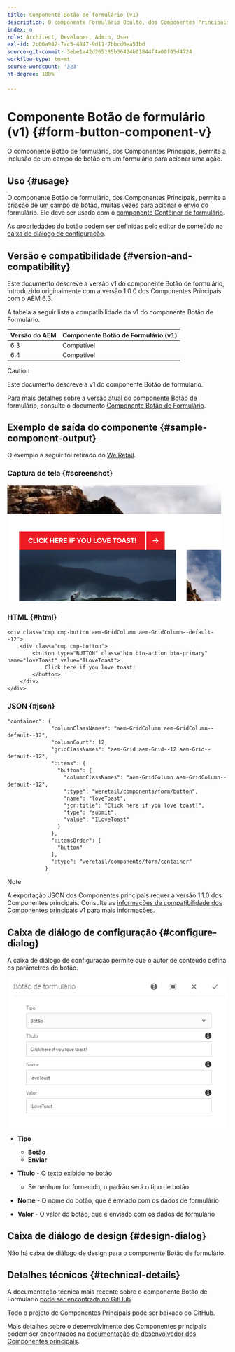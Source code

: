 ```yaml
---
title: Componente Botão de formulário (v1)
description: O componente Formulário Oculto, dos Componentes Principais, possibilita a inclusão de um campo oculto em um formulário.
index: n
role: Architect, Developer, Admin, User
exl-id: 2c06a942-7ac5-4847-9d11-7bbcd0ea51bd
source-git-commit: 3ebe1a42d265185b36424b01844f4a00f05d4724
workflow-type: tm+mt
source-wordcount: '323'
ht-degree: 100%

---
```


# Componente Botão de formulário (v1) {#form-button-component-v}

O componente Botão de formulário, dos Componentes Principais, permite a inclusão de um campo de botão em um formulário para acionar uma ação.

## Uso {#usage}

O componente Botão de formulário, dos Componentes Principais, permite a criação de um campo de botão, muitas vezes para acionar o envio do formulário. Ele deve ser usado com o [componente Contêiner de formulário](form-container-v1.md).

As propriedades do botão podem ser definidas pelo editor de conteúdo na [caixa de diálogo de configuração](#configure-dialog).

## Versão e compatibilidade {#version-and-compatibility}

Este documento descreve a versão v1 do componente Botão de formulário, introduzido originalmente com a versão 1.0.0 dos Componentes Principais com o AEM 6.3.

A tabela a seguir lista a compatibilidade da v1 do componente Botão de Formulário.

| Versão do AEM | Componente Botão de Formulário (v1) |
|--- |--- |
| 6.3 | Compatível |
| 6.4 | Compatível |

>[!CAUTION]
>
>Este documento descreve a v1 do componente Botão de formulário.
>
>Para mais detalhes sobre a versão atual do componente Botão de formulário, consulte o documento [Componente Botão de Formulário](/help/components/forms/form-button.md).

## Exemplo de saída do componente {#sample-component-output}

O exemplo a seguir foi retirado do [We.Retail](https://experienceleague.adobe.com/docs/experience-manager-64/developing/bestpractices/we-retail/we-retail.html?lang=pt-BR).

### Captura de tela {#screenshot}

![](/help/assets/chlimage_1-48.png)

### HTML {#html}

```
<div class="cmp cmp-button aem-GridColumn aem-GridColumn--default--12">
    <div class="cmp cmp-button">
        <button type="BUTTON" class="btn btn-action btn-primary" name="loveToast" value="ILoveToast">
            Click here if you love toast!
        </button>
    </div>
</div>
```

### JSON {#json}

```
"container": {
              "columnClassNames": "aem-GridColumn aem-GridColumn--default--12",
              "columnCount": 12,
              "gridClassNames": "aem-Grid aem-Grid--12 aem-Grid--default--12",
              ":items": {
                "button": {
                  "columnClassNames": "aem-GridColumn aem-GridColumn--default--12",
                  ":type": "weretail/components/form/button",
                  "name": "loveToast",
                  "jcr:title": "Click here if you love toast!",
                  "type": "submit",
                  "value": "ILoveToast"
                }
              },
              ":itemsOrder": [
                "button"
              ],
              ":type": "weretail/components/form/container"
            }
```

>[!NOTE]
>
>A exportação JSON dos Componentes principais requer a versão 1.1.0 dos Componentes principais. Consulte as [informações de compatibilidade dos Componentes principais v1](/help/versions.md) para mais informações.

## Caixa de diálogo de configuração {#configure-dialog}

A caixa de diálogo de configuração permite que o autor de conteúdo defina os parâmetros do botão.

![](/help/assets/chlimage_1-49.png)

* **Tipo**
   * **Botão**
   * **Enviar**

* **Título** - O texto exibido no botão
   * Se nenhum for fornecido, o padrão será o tipo de botão

* **Nome** - O nome do botão, que é enviado com os dados de formulário
* **Valor** - O valor do botão, que é enviado com os dados de formulário

## Caixa de diálogo de design {#design-dialog}

Não há caixa de diálogo de design para o componente Botão de formulário.

## Detalhes técnicos {#technical-details}

A documentação técnica mais recente sobre o componente Botão de Formulário [pode ser encontrada no GitHub](https://github.com/adobe/aem-core-wcm-components/tree/master/content/src/content/jcr_root/apps/core/wcm/components/form/button/v1/button).

Todo o projeto de Componentes Principais pode ser baixado do GitHub.

Mais detalhes sobre o desenvolvimento dos Componentes principais podem ser encontrados na [documentação do desenvolvedor dos Componentes principais](/help/developing/overview.md).
